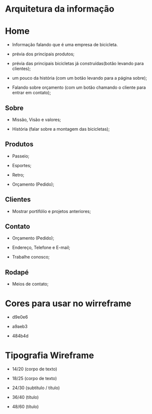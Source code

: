 # Arquitetura da informação

# Home

- Informação falando que é uma empresa de bicicleta.

- prévia dos principais produtos;

- prévia das principais bicicletas já construídas(botão levando para clientes);

- um pouco da história (com um botão levando para a página sobre);

- Falando sobre orçamento (com um botão chamando o cliente para entrar em contato);

## Sobre

- Missão, Visão e valores;

- História (falar sobre a montagem das bicicletas);

## Produtos

* Passeio;

* Esportes;

* Retro;

* Orçamento (Pedido);

## Clientes

* Mostrar portifólio e projetos anteriores;

## Contato

- Orçamento (Pedido);

- Endereço, Telefone e E-mail;

- Trabalhe conosco;

## Rodapé

- Meios de contato;

# Cores para usar no wirreframe

* d9e0e6

* a9aeb3

* 484b4d

# Tipografia Wireframe

* 14/20 (corpo de texto)

* 18/25 (corpo de texto)

* 24/30 (subtítulo / título)

* 36/40 (título)

* 48/60 (título)
